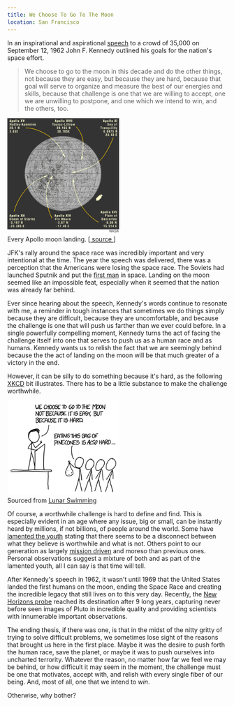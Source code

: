 ```yaml
---
title: We Choose To Go To The Moon
location: San Francisco
---
```


In an inspirational and aspirational [speech][speech] to a crowd of 35,000 on
September 12, 1962 John F. Kennedy outlined his goals for the nation's space
effort.

>  We choose to go to the moon in this decade and do the other things, not
>  because they are easy, but because they are hard, because that goal will
>  serve to organize and measure the best of our energies and skills, because
>  that challenge is one that we are willing to accept, one we are unwilling to
>  postpone, and one which we intend to win, and the others, too.

<div class='captioned_img'>
    <img src='/static/img/2015/July/moon-landings.gif' width='256px'>
    <div class='caption'>
        Every Apollo moon landing.
        [<a href='http://www.psrd.hawaii.edu/Jan01/lunarCataclysm.html'>
            source
        </a>]
    </div>
</div>

JFK's rally around the space race was incredibly important and very intentional
at the time. The year the speech was delivered, there was a perception that the
Americans were losing the space race. The Soviets had launched Sputnik and put
the [first man](http://en.wikipedia.org/wiki/Yuri_Gagarin) in space. Landing on
the moon seemed like an impossible feat, especially when it seemed that the
nation was already far behind.

Ever since hearing about the speech, Kennedy's words continue to resonate with
me, a reminder in tough instances that sometimes we do things simply because
they are difficult, because they are uncomfortable, and because the challenge
is one that will push us farther than we ever could before. In a single
powerfully compelling moment, Kennedy turns the act of facing the challenge
itself into one that serves to push us as a human race and as humans. Kennedy
wants us to relish the fact that we are seemingly behind because the the act of
landing on the moon will be that much greater of a victory in the end.

However, it can be silly to do something because it's hard, as the following
[XKCD](http://what-if.xkcd.com/124/) bit illustrates. There has to be a little
substance to make the challenge worthwhile.

<div class='captioned_img'>
    <img src='/static/img/2015/July/kennedy.png' width='256px'>
    <div class='caption'>
        Sourced from <a href='http://what-if.xkcd.com/124/'>Lunar Swimming</a>
    </div>
</div>

Of course, a worthwhile challenge is hard to define and find. This is
especially evident in an age where any issue, big or small, can be instantly
heard by millions, if not billions, of people around the world. Some have
[lamented the youth][problemmatic-youth] stating that there seems to be a
disconnect between what they believe is worthwhile and what is not. Others
point to our generation as largely [mission driven][kpcb-trends] and moreso
than previous ones. Personal observations suggest a mixture of both and as part
of the lamented youth, all I can say is that time will tell.

After Kennedy's speech in 1962, it wasn't until 1969 that the United States
landed the first humans on the moon, ending the Space Race and creating the
incredible legacy that still lives on to this very day. Recently, the [New
Horizons probe](https://en.wikipedia.org/wiki/New_Horizons) reached its
destination after 9 long years, capturing never before seen images of Pluto in
incredible quality and providing scientists with innumerable important
observations.

The ending thesis, if there was one, is that in the midst of the nitty gritty
of trying to solve difficult problems, we sometimes lose sight of the reasons
that brought us here in the first place. Maybe it was the desire to push forth
the human race, save the planet, or maybe it was to push ourselves into
uncharted terrority. Whatever the reason, no matter how far we feel we may be
behind, or how difficult it may seem in the moment, the challenge must be one that motivates, accept with, and relish with every single fiber of our being.
And, most of all, one that we intend to *win*. 

Otherwise, why bother?

[speech]: http://en.wikipedia.org/wiki/We_choose_to_go_to_the_Moon

[problemmatic-youth]: http://www.nytimes.com/2014/03/16/magazine/silicon-valleys-youth-problem.html

[kpcb-trends]: http://www.kpcb.com/blog/2015-internet-trends